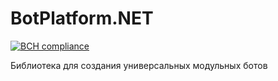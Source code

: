 # BotPlatform.NET 
[![BCH compliance](https://bettercodehub.com/edge/badge/DedSec256/BotPlatform.NET?branch=master)](https://bettercodehub.com/)

Библиотека для создания универсальных модульных ботов
